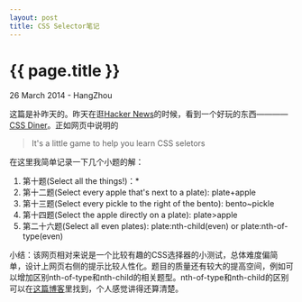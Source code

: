 ```yaml
---
layout: post
title: CSS Selector笔记
---
```


{{ page.title }}
================

<p class="meta">26 March 2014 - HangZhou</p>

这篇是补昨天的。昨天在逛[Hacker News](https://news.ycombinator.com/)的时候，看到一个好玩的东西————[CSS Diner](http://flukeout.github.io/)。正如网页中说明的
>It's a little game to help you learn CSS seletors

在这里我简单记录一下几个小题的解：

1. 第十题(Select all the things!)：*
2. 第十二题(Select every apple that's next to a plate): plate+apple
3. 第十三题(Select every pickle to the right of the bento): bento~pickle
4. 第十四题(Select the apple directly on a plate): plate>apple
5. 第二十六题(Select all even plates): plate:nth-child(even) or plate:nth-of-type(even)

小结：该网页相对来说是一个比较有趣的CSS选择器的小测试，总体难度偏简单，设计上网页右侧的提示比较人性化。题目的质量还有较大的提高空间，例如可以增加区别nth-of-type和nth-child的相关题型。nth-of-type和nth-child的区别可以在[这篇博客](http://www.zhangxinxu.com/wordpress/?p=1709)里找到，个人感觉讲得还算清楚。
